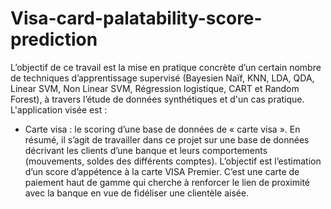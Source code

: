 # Visa-card-palatability-score-prediction

L’objectif de ce travail est la mise en pratique concrète d’un certain nombre de techniques
d’apprentissage supervisé (Bayesien Naïf, KNN, LDA, QDA, Linear SVM, Non Linear SVM,
Régression logistique, CART et Random Forest), à travers l’étude de données synthétiques et d'un cas
pratique. L'application visée est : 

- Carte visa : le scoring d’une base de données de « carte visa ». En résumé, il s’agit de travailler
dans ce projet sur une base de données décrivant les clients d’une banque et leurs comportements
(mouvements, soldes des différents comptes). L’objectif est l’estimation d’un score d’appétence à
la carte VISA Premier. C’est une carte de paiement haut de gamme qui cherche à renforcer le lien
de proximité avec la banque en vue de fidéliser une clientèle aisée.
